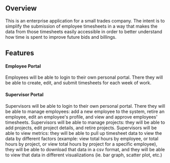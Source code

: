 ## Overview

This is an enterprise application for a small trades company.  The intent is to simplify the submission of employee timesheets 
in a way that makes the data from those timesheets easily accessible in order to better understand how time is spent to improve
future bids and billings.

## Features

#### Employee Portal
Employees will be able to login to their own personal portal.  There they will be able to create, edit, and submit timesheets
for each week of work.  

#### Supervisor Portal
Supervisors will be able to login to their own personal portal.  There they will be able to manage employees: add a new employee
to the system, retire an employee, edit an employee's profile, and view and approve employees' timesheets.  Supervisors will be 
able to manage projects: they will be able to add projects, edit project details, and retire projects. Supervisors will be able
to view metrics: they will be able to pull up timesheet data to view the data by different factors (example: view total hours
by employee, or total hours by project, or view total hours by project for a specific employee), they will be able to download
that data in a csv format, and they will be able to view that data in different visualizations (ie. bar graph, scatter plot, etc.)



